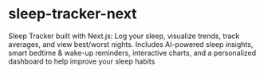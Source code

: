 # sleep-tracker-next
Sleep Tracker built with Next.js: Log your sleep, visualize trends, track averages, and view best/worst nights. Includes AI-powered sleep insights, smart bedtime &amp; wake-up reminders, interactive charts, and a personalized dashboard to help improve your sleep habits
